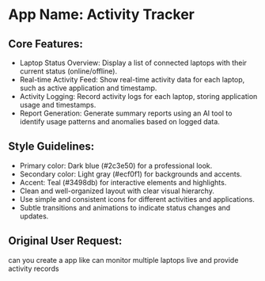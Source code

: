 # **App Name**: Activity Tracker

## Core Features:

- Laptop Status Overview: Display a list of connected laptops with their current status (online/offline).
- Real-time Activity Feed: Show real-time activity data for each laptop, such as active application and timestamp.
- Activity Logging: Record activity logs for each laptop, storing application usage and timestamps.
- Report Generation: Generate summary reports using an AI tool to identify usage patterns and anomalies based on logged data.

## Style Guidelines:

- Primary color: Dark blue (#2c3e50) for a professional look.
- Secondary color: Light gray (#ecf0f1) for backgrounds and accents.
- Accent: Teal (#3498db) for interactive elements and highlights.
- Clean and well-organized layout with clear visual hierarchy.
- Use simple and consistent icons for different activities and applications.
- Subtle transitions and animations to indicate status changes and updates.

## Original User Request:
can you create a app like  can monitor multiple laptops live and provide activity records
  